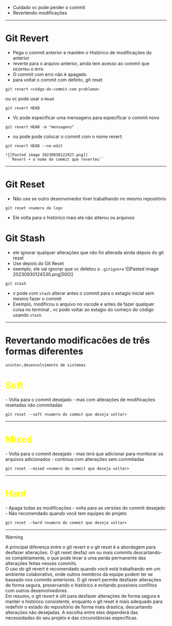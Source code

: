 - Cuidado vc pode perder o commit
- Revertendo modificações
---
# Git Revert
- Pega o commit anterior e mantém o Histórico de modificações do anterior
-  reverte para o arquivo anterior, ainda tem acesso ao commit que ocorreu o erro
- O commit com erro não é apagado
- para voltat o commit com defeito, git reset
```shell
git revert <códgo-do-commit-com problema>
```
ou vc pode usar o ``Head``
```shell
git revert HEAD
```
- Vc pode especificar uma mensagens para especificar o commit novo
```shell
git revert HEAD -m "mensagens"
```
- ou pode pode colocar o commit com o nome revert:

```shell
git revert HEAD --no-edit
```

	![[Pasted image 20230930122927.png]]
	 ``Revert + o nome do commit que reverteu``

---
# Git Reset
- Não use se outro desenvolvedor tiver trabalhando no mesmo repositório

```shell
git reset <numero do log>
```
- Ele volta para o histórico mais ele não alterou os arquivos
# Git Stash
- ele ignorar qualquer alterações que não foi alterada ainda depois do git reset
- Use depois do Git Reset
- exemplo, ele vai ignorar que vc deletou o ``.gitigonre``
![[Pasted image 20230930124530.png|500]]

```shelll
git stash
```
- v pode com ``stash`` alterar antes o commit para o estagio inicial sem mesmo fazer o commit
- Exemplo, modificou o arquivo no vscode e antes de fazer qualquer coisa no terminal , vc pode voltar ao estagio do começo do código usando ``stash``

---
# Revertando modificacões de três formas diferentes
``uninter,desenvolvimento de sistemas``

<h1 style="color:yellow">Soft</h1>
- Volta para o commit desejado
- mas com alterações  de modificações resetadas não commitadas

```shell
git reset --soft <numero do commit que deseja voltar>
```
---
<h1 style="color:yellow">Mixed</h1>
- Volta para o commit desejado
- mas terá que adicionar para monitorar os arquivos adicionados
- continua com alterações sem commitadas

```shell
git reset --mixed <numero do commit que deseja voltar>
```
---
<h1 style="color:yellow">Hard</h1>
- Apaga todas as modificações
- volta para as versões do commit desejado
- Não recomendado quando você tem equipes do projeto

```shell
git reset --hard <numero do commit que deseja voltar>
```

---
>[!warning]
>A principal diferença entre o git revert e o git reset é a abordagem para desfazer alterações. O git reset desfaz um ou mais commits descartando-os completamente, o que pode levar a uma perda permanente das alterações feitas nesses commits.   
>O uso do git revert é recomendado quando você está trabalhando em um ambiente colaborativo, onde outros membros da equipe podem ter se baseado nos commits anteriores. O git revert permite desfazer alterações de forma segura, preservando o histórico e evitando possíveis conflitos com outros desenvolvedores.  
  Em resumo, o git revert é útil para desfazer alterações de forma segura e manter o histórico consistente, enquanto o git reset é mais adequado para redefinir o estado do repositório de forma mais drástica, descartando alterações não desejadas. A escolha entre eles dependerá das necessidades do seu projeto e das circunstâncias específicas.
  